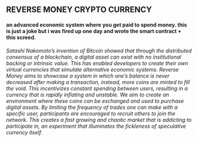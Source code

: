 ## REVERSE MONEY CRYPTO CURRENCY
#### <b> an advanced economic system where you get paid to spend money. this is just a joke but i was fired up one day and wrote the smart contract + this screed.  </b>
<p> <i>Satashi Nakomoto’s invention of Bitcoin showed that through the distributed consensus of a blockchain, a digital asset can exist with no institutional backing or intrinsic value. This has enabled developers to create their own virtual currencies that simulate alternative economic systems. Reverse Money aims to showcase a system in which one’s balance is never decreased after making a transaction, instead, more coins are minted to fill the void. This incentivizes constant spending between users, resulting in a currency that is rapidly inflating and unstable.  We aim to create an environment where these coins can be exchanged and used to purchase digital assets. By limiting the frequency of trades one can make with a specific user, participants are encouraged to recruit others to join the network. This creates a fast growing and chaotic market that is addicting to participate in, an experiment that illuminates the fickleness of speculative currency itself.</i></p>


